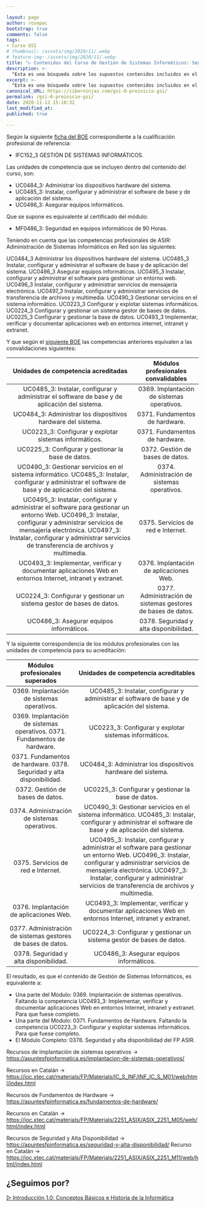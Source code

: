 ```yaml
---

layout: page
author: rosepac
bootstrap: true
comments: false
tags:
- Curso GSI
# thumbnail: /assets/img/2020/11/.webp
# feature-img: /assets/img/2020/11/.webp
title: "▷ Contenidos del Curso de Gestión de Sistemas Informáticos: Según Internet"
description: >-
  "Esta es una búsqueda sobre los supuestos contenidos incluidos en el Curso del Certificado Parcial de Gestión de Sistemas Informáticos"
excerpt: >-
  "Esta es una búsqueda sobre los supuestos contenidos incluidos en el Curso del Certificado Parcial de Gestión de Sistemas Informáticos"
canonical_URL: https://ciberninjas.com/gsi-0-preinicio-gsi/
permalink: /gsi-0-preinicio-gsi/
date: 2020-11-12 15:10:32
last_modified_at: 
published: true

---
```


Según la siguiente [ficha del BOE](https://sede.sepe.gob.es/es/portaltrabaja/resources/pdf/fichasCertificados/IFCT0510_ficha.pdf) correspondiente a la cualificación profesional de referencia:

- IFC152_3 GESTIÓN DE SISTEMAS INFORMÁTICOS.

Las unidades de competencia que se incluyen dentro del contenido del curso, son: 

- UC0484_3: Administrar los dispositivos hardware del sistema.
- UC0485_3: Instalar, configurar y administrar el software de base y de aplicación del sistema.
- UC0486_3: Asegurar equipos informáticos.

Que se supone es equivalente al certificado del módulo:

- MF0486_3: Seguridad en equipos informáticos de 90 Horas.

Teniendo en cuenta que las competencias profesionales de ASIR: Administración de Sistemas Informáticos en Red son las siguientes:

UC0484_3 Administrar los dispositivos hardware del sistema.
UC0485_3 Instalar, configurar y administrar el software de base y de aplicación del sistema.
UC0486_3 Asegurar equipos informáticos.
UC0495_3 Instalar, configurar y administrar el software para gestionar un entorno web.
UC0496_3 Instalar, configurar y administrar servicios de mensajería electrónica.
UC0497_3 Instalar, configurar y administrar servicios de transferencia de archivos y multimedia.
UC0490_3 Gestionar servicios en el sistema informático.
UC0223_3 Configurar y explotar sistemas informáticos.
UC0224_3 Configurar y gestionar un sistema gestor de bases de datos.
UC0225_3 Configurar y gestionar la base de datos.
UC0493_3 Implementar, verificar y documentar aplicaciones web en entornos internet, intranet y extranet.

Y que según el [siguiente BOE](https://www.boe.es/buscar/doc.php?id=BOE-A-2009-18355) las competencias anteriores equivalen a las convalidaciones siguientes:

|             Unidades de competencia acreditadas              |             Módulos profesionales convalidables              |
| :----------------------------------------------------------: | :----------------------------------------------------------: |
| UC0485_3: Instalar, configurar y administrar el software de base y de aplicación del sistema. |          0369. Implantación de sistemas operativos.          |
| UC0484_3: Administrar los dispositivos hardware del sistema. |                0371. Fundamentos de hardware.                |
|    UC0223_3: Configurar y explotar sistemas informáticos.    |                0371. Fundamentos de hardware.                |
|      UC0225_3: Configurar y gestionar la base de datos.      |               0372. Gestión de bases de datos.               |
| UC0490_3: Gestionar servicios en el sistema informático. UC0485_3: Instalar, configurar y administrar el software de base y de aplicación del sistema. |         0374. Administración de sistemas operativos.         |
| UC0495_3: Instalar, configurar y administrar el software para gestionar un entorno Web. UC0496_3: Instalar, configurar y administrar servicios de mensajería electrónica. UC0497_3: Instalar, configurar y administrar servicios de transferencia de archivos y multimedia. |              0375. Servicios de red e Internet.              |
| UC0493_3: Implementar, verificar y documentar aplicaciones Web en entornos Internet, intranet y extranet. |           0376. Implantación de aplicaciones Web.            |
| UC0224_3: Configurar y gestionar un sistema gestor de bases de datos. | 0377. Administración de sistemas gestores de bases de datos. |
|           UC0486_3: Asegurar equipos informáticos.           |            0378. Seguridad y alta disponibilidad.            |

Y la siguiente correspondencia de los módulos profesionales con las unidades de competencia para su acreditación:

|               Módulos profesionales superados                |             Unidades de competencia acreditables             |
| :----------------------------------------------------------: | :----------------------------------------------------------: |
|          0369. Implantación de sistemas operativos.          | UC0485_3: Instalar, configurar y administrar el software de base y de aplicación del sistema. |
| 0369. Implantación de sistemas operativos. 0371. Fundamentos de hardware. |    UC0223_3: Configurar y explotar sistemas informáticos.    |
| 0371. Fundamentos de hardware. 0378. Seguridad y alta disponibilidad. | UC0484_3: Administrar los dispositivos hardware del sistema. |
|               0372. Gestión de bases de datos.               |      UC0225_3: Configurar y gestionar la base de datos.      |
|         0374. Administración de sistemas operativos.         | UC0490_3: Gestionar servicios en el sistema informático. UC0485_3: Instalar, configurar y administrar el software de base y de aplicación del sistema. |
|              0375. Servicios de red e Internet.              | UC0495_3: Instalar, configurar y administrar el software para gestionar un entorno Web. UC0496_3: Instalar, configurar y administrar servicios de mensajería electrónica. UC0497_3: Instalar, configurar y administrar servicios de transferencia de archivos y multimedia. |
|           0376. Implantación de aplicaciones Web.            | UC0493_3: Implementar, verificar y documentar aplicaciones Web en entornos Internet, intranet y extranet. |
| 0377. Administración de sistemas gestores de bases de datos. | UC0224_3: Configurar y gestionar un sistema gestor de bases de datos. |
|            0378. Seguridad y alta disponibilidad.            |           UC0486_3: Asegurar equipos informáticos.           |

El resultado, es que el contenido de Gestión de Sistemas Informáticos, es equivalente a:

- Una parte del Módulo: 0369. Implantación de sistemas operativos. Faltando la competencia UC0493_3: Implementar, verificar y documentar aplicaciones Web en entornos Internet, intranet y extranet. Para que fuese completo.
- Una parte del Módulo: 0371. Fundamentos de Hardware. Faltando la competencia UC0223_3: Configurar y explotar sistemas informáticos. Para que fuese completo.
- El Módulo Completo: 0378. Seguridad y alta disponibilidad del FP ASIR.

Recursos de Implantación de sistemas operativos -> https://apuntesfpinformatica.es/implantacion-de-sistemas-operativos/

Recursos en Catalán -> https://ioc.xtec.cat/materials/FP/Materials/IC_S_INF/INF_IC_S_M01/web/html/index.html

Recursos de Fundamentos de Hardware -> https://apuntesfpinformatica.es/fundamentos-de-hardware/

Recursos en Catalán -> https://ioc.xtec.cat/materials/FP/Materials/2251_ASIX/ASIX_2251_M05/web/html/index.html

Recursos de Seguridad y Alta Disponibilidad -> https://apuntesfpinformatica.es/seguridad-y-alta-disponibilidad/
Recurso en Catalán -> https://ioc.xtec.cat/materials/FP/Materials/2251_ASIX/ASIX_2251_M11/web/html/index.html

<!-- Otras formaciones interesantes: PROGRAMA FORMATIVO DE LA ESPECIALIDAD FORMATIVA. ACREDITACIÓN DOCENTE PARA TELEFORMACIÓN: FORMADOR/A. ON LINE: SSCE002PO -->

## **¿Seguimos por?**

[▷ Introducción 1.0: Conceptos Básicos e Historia de la Informática](https://ciberninjas.com/gsi-1-introduccion-historia-inf/)
